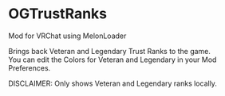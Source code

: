 # OGTrustRanks
Mod for VRChat using MelonLoader

Brings back Veteran and Legendary Trust Ranks to the game.  
You can edit the Colors for Veteran and Legendary in your Mod Preferences.

DISCLAIMER: Only shows Veteran and Legendary ranks locally.
